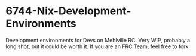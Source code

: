 # 6744-Nix-Development-Environments
Development environments for Devs on Mehlville RC. Very WIP, probably a long shot, but it could be worth it. If you are an FRC Team, feel free to fork
